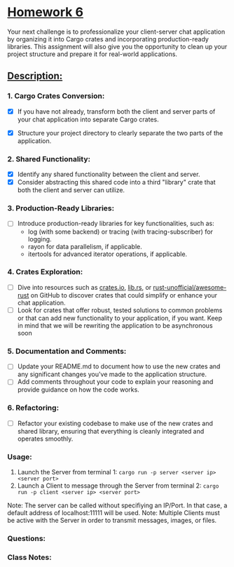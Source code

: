 # [Homework 6](https://robot-dreams-rust.mag.wiki/11-rust-ecosystem/index.html#homework)
Your next challenge is to professionalize your client-server chat application by organizing it into Cargo crates and incorporating production-ready libraries. This assignment will also give you the opportunity to clean up your project structure and prepare it for real-world applications.

## [Description:](https://robot-dreams-rust.mag.wiki/11-rust-ecosystem/index.html#description)

### 1. Cargo Crates Conversion:

- [X] If you have not already, transform both the client and server parts of your chat application into separate Cargo crates.

- [X] Structure your project directory to clearly separate the two parts of the application.

### 2. Shared Functionality:

- [X] Identify any shared functionality between the client and server.
- [X] Consider abstracting this shared code into a third "library" crate that both the client and server can utilize.

### 3. Production-Ready Libraries:

- [ ] Introduce production-ready libraries for key functionalities, such as:
  - log (with some backend) or tracing (with tracing-subscriber) for logging.
  - rayon for data parallelism, if applicable.
  - itertools for advanced iterator operations, if applicable.

### 4. Crates Exploration:

- [ ] Dive into resources such as [crates.io](https://crates.io/), [lib.rs](https://lib.rs/), or [rust-unofficial/awesome-rust](https://github.com/rust-unofficial/awesome-rust) on GitHub to discover crates that could simplify or enhance your chat application.
- [ ] Look for crates that offer robust, tested solutions to common problems or that can add new functionality to your application, if you want. Keep in mind that we will be rewriting the application to be asynchronous soon

### 5. Documentation and Comments:

- [ ] Update your README.md to document how to use the new crates and any significant changes you've made to the application structure.
- [ ] Add comments throughout your code to explain your reasoning and provide guidance on how the code works.

### 6. Refactoring:

- [ ] Refactor your existing codebase to make use of the new crates and shared library, ensuring that everything is cleanly integrated and operates smoothly.

### Usage:

1. Launch the Server from terminal 1: `cargo run -p server <server ip> <server port>`
2. Launch a Client to message through the Server from terminal 2: `cargo run -p client <server ip> <server port>`

Note: The server can be called without specifiying an IP/Port. In that case, a default address of localhost:11111 will be used.
Note: Multiple Clients must be active with the Server in order to transmit messages, images, or files.

### Questions:

### Class Notes:
